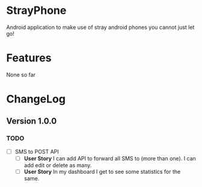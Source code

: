 # StrayPhone
Android application to make use of stray android phones you cannot just let go!

# Features
None so far

# ChangeLog

## Version 1.0.0

### TODO
 - [ ] SMS to POST API
    - [ ] **User Story** I can add API to forward all SMS to (more than one). I can add edit or delete as many.
    - [ ] **User Story** In my dashboard I get to see some statistics for the same.
